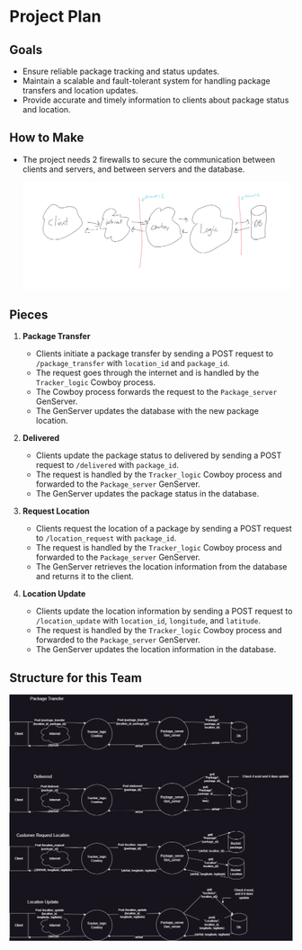 # Project Plan

## Goals

- Ensure reliable package tracking and status updates.
- Maintain a scalable and fault-tolerant system for handling package transfers and location updates.
- Provide accurate and timely information to clients about package status and location.

## How to Make

- The project needs 2 firewalls to secure the communication between clients and servers, and between servers and the database.

  ![image](../images/ss_5_erlang.png)

## Pieces

1. **Package Transfer**
    - Clients initiate a package transfer by sending a POST request to `/package_transfer` with `location_id` and `package_id`.
    - The request goes through the internet and is handled by the `Tracker_logic` Cowboy process.
    - The Cowboy process forwards the request to the `Package_server` GenServer.
    - The GenServer updates the database with the new package location.

2. **Delivered**
    - Clients update the package status to delivered by sending a POST request to `/delivered` with `package_id`.
    - The request is handled by the `Tracker_logic` Cowboy process and forwarded to the `Package_server` GenServer.
    - The GenServer updates the package status in the database.

3. **Request Location**
    - Clients request the location of a package by sending a POST request to `/location_request` with `package_id`.
    - The request is handled by the `Tracker_logic` Cowboy process and forwarded to the `Package_server` GenServer.
    - The GenServer retrieves the location information from the database and returns it to the client.

4. **Location Update**
    - Clients update the location information by sending a POST request to `/location_update` with `location_id`, `longitude`, and `latitude`.
    - The request is handled by the `Tracker_logic` Cowboy process and forwarded to the `Package_server` GenServer.
    - The GenServer updates the location information in the database.

## Structure for this Team

![project structure](../images/Diagram.png)

